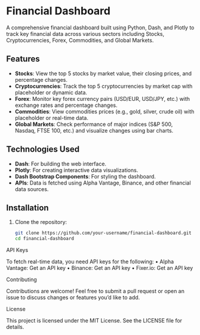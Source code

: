 # Financial Dashboard

A comprehensive financial dashboard built using Python, Dash, and Plotly to track key financial data across various sectors including Stocks, Cryptocurrencies, Forex, Commodities, and Global Markets.

## Features

- **Stocks**: View the top 5 stocks by market value, their closing prices, and percentage changes.
- **Cryptocurrencies**: Track the top 5 cryptocurrencies by market cap with placeholder or dynamic data.
- **Forex**: Monitor key forex currency pairs (USD/EUR, USD/JPY, etc.) with exchange rates and percentage changes.
- **Commodities**: View commodities prices (e.g., gold, silver, crude oil) with placeholder or real-time data.
- **Global Markets**: Check performance of major indices (S&P 500, Nasdaq, FTSE 100, etc.) and visualize changes using bar charts.

## Technologies Used

- **Dash**: For building the web interface.
- **Plotly**: For creating interactive data visualizations.
- **Dash Bootstrap Components**: For styling the dashboard.
- **APIs**: Data is fetched using Alpha Vantage, Binance, and other financial data sources.

## Installation

1. Clone the repository:
   ```bash
   git clone https://github.com/your-username/financial-dashboard.git
   cd financial-dashboard
API Keys

To fetch real-time data, you need API keys for the following:
	•	Alpha Vantage: Get an API key
	•	Binance: Get an API key
	•	Fixer.io: Get an API key

Contributing

Contributions are welcome! Feel free to submit a pull request or open an issue to discuss changes or features you’d like to add.

License

This project is licensed under the MIT License. See the LICENSE file for details.
